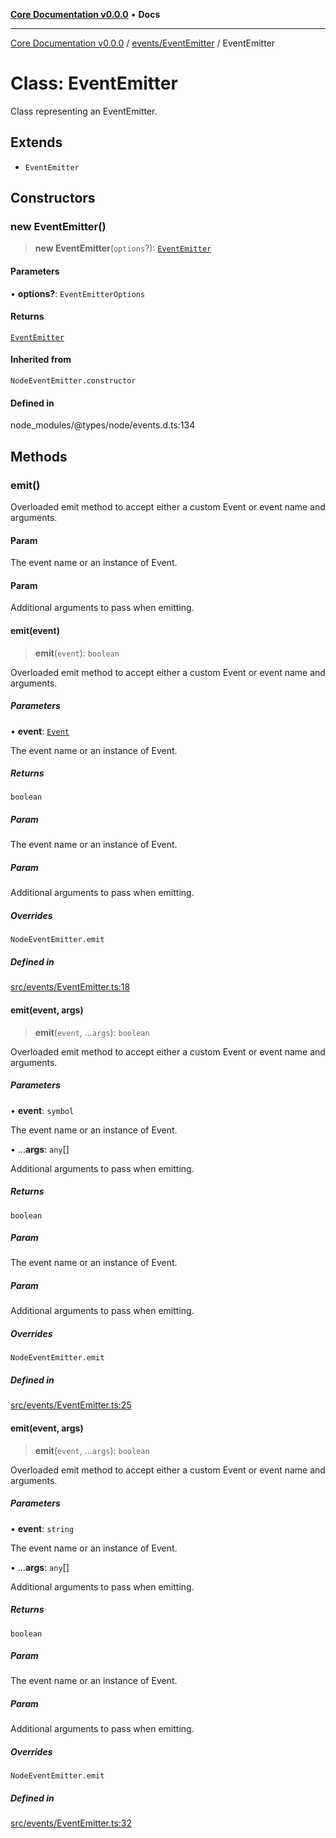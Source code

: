 [**Core Documentation v0.0.0**](../../../README.md) • **Docs**

***

[Core Documentation v0.0.0](../../../modules.md) / [events/EventEmitter](../README.md) / EventEmitter

# Class: EventEmitter

Class representing an EventEmitter.

## Extends

- `EventEmitter`

## Constructors

### new EventEmitter()

> **new EventEmitter**(`options`?): [`EventEmitter`](EventEmitter.md)

#### Parameters

• **options?**: `EventEmitterOptions`

#### Returns

[`EventEmitter`](EventEmitter.md)

#### Inherited from

`NodeEventEmitter.constructor`

#### Defined in

node\_modules/@types/node/events.d.ts:134

## Methods

### emit()

Overloaded emit method to accept either a custom Event or event name and arguments.

#### Param

The event name or an instance of Event.

#### Param

Additional arguments to pass when emitting.

#### emit(event)

> **emit**(`event`): `boolean`

Overloaded emit method to accept either a custom Event or event name and arguments.

##### Parameters

• **event**: [`Event`](../../Event/classes/Event.md)

The event name or an instance of Event.

##### Returns

`boolean`

##### Param

The event name or an instance of Event.

##### Param

Additional arguments to pass when emitting.

##### Overrides

`NodeEventEmitter.emit`

##### Defined in

[src/events/EventEmitter.ts:18](https://github.com/stonemjs/core/blob/65be5a9387baf469de681455799e33a2688aa3c9/src/events/EventEmitter.ts#L18)

#### emit(event, args)

> **emit**(`event`, ...`args`): `boolean`

Overloaded emit method to accept either a custom Event or event name and arguments.

##### Parameters

• **event**: `symbol`

The event name or an instance of Event.

• ...**args**: `any`[]

Additional arguments to pass when emitting.

##### Returns

`boolean`

##### Param

The event name or an instance of Event.

##### Param

Additional arguments to pass when emitting.

##### Overrides

`NodeEventEmitter.emit`

##### Defined in

[src/events/EventEmitter.ts:25](https://github.com/stonemjs/core/blob/65be5a9387baf469de681455799e33a2688aa3c9/src/events/EventEmitter.ts#L25)

#### emit(event, args)

> **emit**(`event`, ...`args`): `boolean`

Overloaded emit method to accept either a custom Event or event name and arguments.

##### Parameters

• **event**: `string`

The event name or an instance of Event.

• ...**args**: `any`[]

Additional arguments to pass when emitting.

##### Returns

`boolean`

##### Param

The event name or an instance of Event.

##### Param

Additional arguments to pass when emitting.

##### Overrides

`NodeEventEmitter.emit`

##### Defined in

[src/events/EventEmitter.ts:32](https://github.com/stonemjs/core/blob/65be5a9387baf469de681455799e33a2688aa3c9/src/events/EventEmitter.ts#L32)
